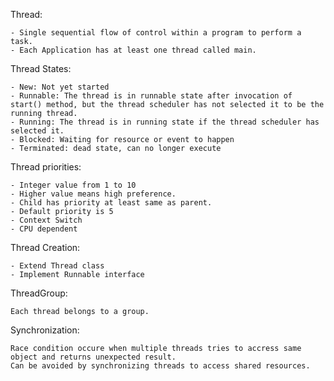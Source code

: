 Thread:
 
    - Single sequential flow of control within a program to perform a task.
    - Each Application has at least one thread called main.

Thread States:

    - New: Not yet started
    - Runnable: The thread is in runnable state after invocation of start() method, but the thread scheduler has not selected it to be the running thread.
    - Running: The thread is in running state if the thread scheduler has selected it.
    - Blocked: Waiting for resource or event to happen 
    - Terminated: dead state, can no longer execute
 
Thread priorities:

    - Integer value from 1 to 10
    - Higher value means high preference.
    - Child has priority at least same as parent.
    - Default priority is 5
    - Context Switch
    - CPU dependent
 
Thread Creation:

    - Extend Thread class
    - Implement Runnable interface
 
 ThreadGroup:
 
    Each thread belongs to a group.
 
 Synchronization:

    Race condition occure when multiple threads tries to accress same object and returns unexpected result.
    Can be avoided by synchronizing threads to access shared resources. 
 

